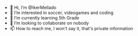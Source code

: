 - 👋 Hi, I’m @IkerMellado
- 👀 I’m interested in soccer, videogames and coding
- 🌱 I’m currently learning 5th Grade
- 💞️ I’m looking to collaborate on nobody
- 📫 How to reach me, I won't say it, that's private information

<!---
IkerMellado/IkerMellado is a ✨ special ✨ repository because its `README.md` (this file) appears on your GitHub profile.
You can click the Preview link to take a look at your changes.
--->
